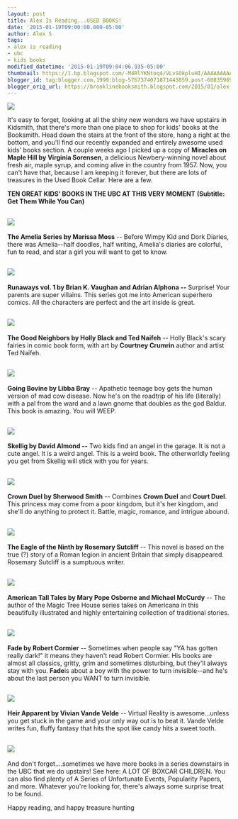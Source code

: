 ```yaml
---
layout: post
title: Alex Is Reading...USED BOOKS!
date: '2015-01-19T09:00:00.000-05:00'
author: Alex S
tags:
- alex is reading
- ubc
- kids books
modified_datetime: '2015-01-19T09:04:06.935-05:00'
thumbnail: https://1.bp.blogspot.com/-M4RlYKNtoq4/VLvSOkpluHI/AAAAAAAAACA/XSbvCL39Lyg/s72-c/IMG_0034.JPG
blogger_id: tag:blogger.com,1999:blog-5767374071871443859.post-6083596961766646836
blogger_orig_url: https://brooklinebooksmith.blogspot.com/2015/01/alex-is-readingused-books.html
---
```

[![](https://1.bp.blogspot.com/-M4RlYKNtoq4/VLvSOkpluHI/AAAAAAAAACA/XSbvCL39Lyg/s1600/IMG_0034.JPG)](https://1.bp.blogspot.com/-M4RlYKNtoq4/VLvSOkpluHI/AAAAAAAAACA/XSbvCL39Lyg/s1600/IMG_0034.JPG)

It's easy to forget, looking at all the shiny new wonders we have upstairs in Kidsmith, that there's more than one place to shop for kids' books at the Booksmith. Head down the stairs at the front of the store, hang a right at the bottom, and you'll find our recently expanded and entirely awesome used kids' books section. A couple weeks ago I picked up a copy of **Miracles on Maple Hill by Virginia Sorensen**, a delicious Newbery-winning novel about fresh air, maple syrup, and coming alive in the country from 1957\. Now, you can't have that, because I am keeping it forever, but there are lots of treasures in the Used Book Cellar. Here are a few.

**TEN GREAT KIDS' BOOKS IN THE UBC AT THIS VERY MOMENT**
**(Subtitle: Get Them While You Can)**

[![](https://4.bp.blogspot.com/-GEwAIwENu9I/VLvVZHcbEaI/AAAAAAAAAC0/3iqfvo2u-RA/s1600/IMG_0037.JPG)](https://4.bp.blogspot.com/-GEwAIwENu9I/VLvVZHcbEaI/AAAAAAAAAC0/3iqfvo2u-RA/s1600/IMG_0037.JPG)
---
**The Amelia Series by Marissa Moss** -- Before Wimpy Kid and Dork Diaries, there was Amelia--half doodles, half writing, Amelia's diaries are colorful, fun to read, and star a girl you will want to get to know.

[![](https://4.bp.blogspot.com/-tzUkyaKZbig/VLvV0AH3beI/AAAAAAAAAC8/W3SWgdIBiwY/s1600/IMG_0038.JPG)](https://4.bp.blogspot.com/-tzUkyaKZbig/VLvV0AH3beI/AAAAAAAAAC8/W3SWgdIBiwY/s1600/IMG_0038.JPG)
---
**Runaways vol. 1 by Brian K. Vaughan and Adrian Alphona --** Surprise! Your parents are super villains. This series got me into American superhero comics. All the characters are perfect and the art inside is great.

[![](https://1.bp.blogspot.com/-Z-_h2M5Y-NA/VLvWdnmllwI/AAAAAAAAADI/oWr9xlBpNgI/s1600/IMG_0039.JPG)](https://1.bp.blogspot.com/-Z-_h2M5Y-NA/VLvWdnmllwI/AAAAAAAAADI/oWr9xlBpNgI/s1600/IMG_0039.JPG)
---
**The Good Neighbors by Holly Black and Ted Naifeh** -- Holly Black's scary fairies in comic book form, with art by **Courtney Crumrin** author and artist Ted Naifeh.

[![](https://4.bp.blogspot.com/-OFtXcJEnnM0/VLvXEVAhuqI/AAAAAAAAADY/RninjvipaJ4/s1600/IMG_0042.JPG)](https://4.bp.blogspot.com/-OFtXcJEnnM0/VLvXEVAhuqI/AAAAAAAAADY/RninjvipaJ4/s1600/IMG_0042.JPG)
---
**Going Bovine by Libba Bray** -- Apathetic teenage boy gets the human version of mad cow disease. Now he's on the roadtrip of his life (literally) with a pal from the ward and a lawn gnome that doubles as the god Baldur. This book is amazing. You will WEEP.

[![](https://1.bp.blogspot.com/-o641Pn157qI/VLvXrEuzQyI/AAAAAAAAADg/y4emm6bthvg/s1600/IMG_0043.JPG)](https://1.bp.blogspot.com/-o641Pn157qI/VLvXrEuzQyI/AAAAAAAAADg/y4emm6bthvg/s1600/IMG_0043.JPG)
---
**Skellig by David Almond --** Two kids find an angel in the garage. It is not a cute angel. It is a weird angel. This is a weird book. The otherworldly feeling you get from Skellig will stick with you for years.

[![](https://2.bp.blogspot.com/-XDq2QBZfHXM/VLvYX8H3jWI/AAAAAAAAADo/EGjunxNi5Co/s1600/IMG_0046.JPG)](https://2.bp.blogspot.com/-XDq2QBZfHXM/VLvYX8H3jWI/AAAAAAAAADo/EGjunxNi5Co/s1600/IMG_0046.JPG)
---
**Crown Duel by Sherwood Smith** -- Combines **Crown Duel** and **Court Duel**. This princess may come from a poor kingdom, but it's her kingdom, and she'll do anything to protect it. Battle, magic, romance, and intrigue abound.

[![](https://2.bp.blogspot.com/-P3LCYMFOUgc/VLvYuwIEZoI/AAAAAAAAADw/jsyU-CXPo28/s1600/IMG_0044.JPG)](https://2.bp.blogspot.com/-P3LCYMFOUgc/VLvYuwIEZoI/AAAAAAAAADw/jsyU-CXPo28/s1600/IMG_0044.JPG)
---
**The Eagle of the Ninth by Rosemary Sutcliff** -- This novel is based on the true (?) story of a Roman legion in ancient Britain that simply disappeared. Rosemary Sutcliff is a sumptuous writer.

[![](https://4.bp.blogspot.com/-WRFz87mNUU8/VLvZJaM_MHI/AAAAAAAAAD4/eBz9q6hLDrA/s1600/IMG_0047.JPG)](https://4.bp.blogspot.com/-WRFz87mNUU8/VLvZJaM_MHI/AAAAAAAAAD4/eBz9q6hLDrA/s1600/IMG_0047.JPG)
---
**American Tall Tales by Mary Pope Osborne and Michael McCurdy** -- The author of the Magic Tree House series takes on Americana in this beautifully illustrated and highly entertaining collection of traditional stories.

[![](https://2.bp.blogspot.com/-_sLUb11a0BM/VLvZetI03cI/AAAAAAAAAEA/q60bI1BIhCI/s1600/IMG_0041.JPG)](https://2.bp.blogspot.com/-_sLUb11a0BM/VLvZetI03cI/AAAAAAAAAEA/q60bI1BIhCI/s1600/IMG_0041.JPG)
---
**Fade by Robert Cormier** -- Sometimes when people say "YA has gotten really dark!" it means they haven't read Robert Cormier. His books are almost all classics, gritty, grim and sometimes disturbing, but they'll always stay with you. **Fade**is about a boy with the power to turn invisible--and he's about the last person you WANT to turn invisible.

[![](https://4.bp.blogspot.com/-2xri_04UH3s/VLvZ6rFt0hI/AAAAAAAAAEI/ThihYLAROYM/s1600/IMG_0040.JPG)](https://4.bp.blogspot.com/-2xri_04UH3s/VLvZ6rFt0hI/AAAAAAAAAEI/ThihYLAROYM/s1600/IMG_0040.JPG)
---
**Heir Apparent by Vivian Vande Velde** -- Virtual Reality is awesome...unless you get stuck in the game and your only way out is to beat it. Vande Velde writes fun, fluffy fantasy that hits the spot like candy hits a sweet tooth.

[![](https://2.bp.blogspot.com/-k5D6b6XTxlk/VLvaQw9O_RI/AAAAAAAAAEQ/9YApYUhH3_0/s1600/IMG_0036.JPG)](https://2.bp.blogspot.com/-k5D6b6XTxlk/VLvaQw9O_RI/AAAAAAAAAEQ/9YApYUhH3_0/s1600/IMG_0036.JPG)
---
And don't forget....sometimes we have more books in a series downstairs in the UBC that we do upstairs! See here: A LOT OF BOXCAR CHILDREN. You can also find plenty of A Series of Unfortunate Events, Popularity Papers, and more. Whatever you're looking for, there's always some surprise treat to be found.

Happy reading, and happy treasure hunting